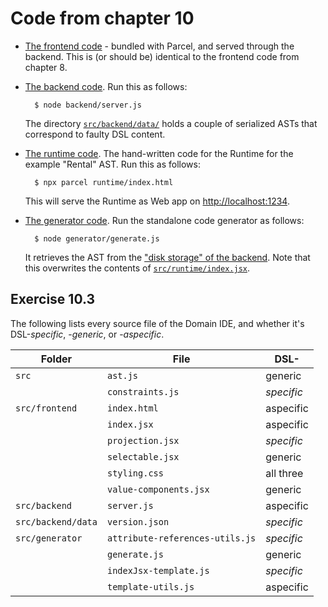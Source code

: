# Code from chapter 10

* [The frontend code](./frontend) - bundled with Parcel, and served through the backend.
    This is (or should be) identical to the frontend code from chapter 8.

* [The backend code](./backend).
    Run this as follows:

        $ node backend/server.js

    The directory [`src/backend/data/`](./src/backend/data/) holds a couple of serialized ASTs that correspond to faulty DSL content.

* [The runtime code](./runtime).
    The hand-written code for the Runtime for the example "Rental" AST.
    Run this as follows:

        $ npx parcel runtime/index.html

    This will serve the Runtime as Web app on [http://localhost:1234]().

* [The generator code](./generator).
    Run the standalone code generator as follows:

        $ node generator/generate.js

    It retrieves the AST from the ["disk storage" of the backend](./backend/contents.json).
    Note that this overwrites the contents of [`src/runtime/index.jsx`](./src/runtime/index.jsx).


## Exercise 10.3

The following lists every source file of the Domain IDE, and whether it's DSL-_specific_, -_generic_, or -_aspecific_.

| Folder | File | DSL- |
| ------ | ---- | ---- |
| `src` | `ast.js` | generic |
| | `constraints.js` | *specific* |
| `src/frontend` | `index.html` | aspecific |
| | `index.jsx` | aspecific |
| | `projection.jsx` | *specific* |
| | `selectable.jsx` | generic |
| | `styling.css` | all three |
| | `value-components.jsx` | generic |
| `src/backend` | `server.js` | aspecific |
| `src/backend/data` | `version.json` | *specific* |
| `src/generator` | `attribute-references-utils.js` | *specific* |
| | `generate.js` | generic |
| | `indexJsx-template.js` | *specific* |
| | `template-utils.js` | aspecific |

